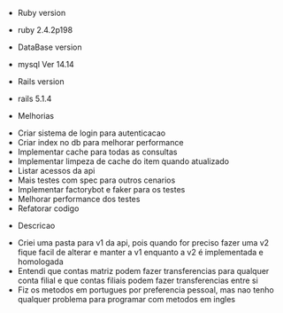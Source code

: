 * Ruby version
- ruby 2.4.2p198 

* DataBase version
- mysql  Ver 14.14

* Rails version
- rails 5.1.4

* Melhorias
- Criar sistema de login para autenticacao
- Criar index no db para melhorar performance
- Implementar cache para todas as consultas
- Implementar limpeza de cache do item quando atualizado
- Listar acessos da api
- Mais testes com spec para outros cenarios
- Implementar factorybot e faker para os testes
- Melhorar performance dos testes
- Refatorar codigo

* Descricao
- Criei uma pasta para v1 da api, pois quando for preciso fazer uma v2 fique facil de alterar e manter a v1 enquanto a v2 é implementada e homologada
- Entendi que contas matriz podem fazer transferencias para qualquer conta filial e que contas filiais podem fazer transferencias entre si
- Fiz os metodos em portugues por preferencia pessoal, mas nao tenho qualquer problema para programar com metodos em ingles
